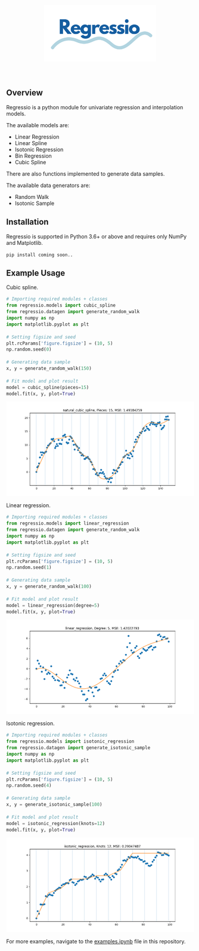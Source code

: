<h1 align="center">
<img src="./imgs/logo.svg" width="300">
</h1><br>

## Overview

Regressio is a python module for univariate regression and interpolation models.

The available models are:
- Linear Regression
- Linear Spline
- Isotonic Regression
- Bin Regression
- Cubic Spline

There are also functions implemented to generate data samples.

The available data generators are:
- Random Walk
- Isotonic Sample

## Installation

Regressio is supported in Python 3.6+ or above and requires only NumPy and Matplotlib.

`pip install coming soon..`

## Example Usage

Cubic spline. 

```python
# Importing required modules + classes
from regressio.models import cubic_spline
from regressio.datagen import generate_random_walk
import numpy as np
import matplotlib.pyplot as plt

# Setting figsize and seed
plt.rcParams['figure.figsize'] = (10, 5)
np.random.seed(0)

# Generating data sample
x, y = generate_random_walk(150)

# Fit model and plot result
model = cubic_spline(pieces=15)
model.fit(x, y, plot=True)
```
<img alt="Cubic Spline" src="imgs/cubic_spline.png" width="550">

Linear regression.

```python
# Importing required modules + classes
from regressio.models import linear_regression
from regressio.datagen import generate_random_walk
import numpy as np
import matplotlib.pyplot as plt

# Setting figsize and seed
plt.rcParams['figure.figsize'] = (10, 5)
np.random.seed(1)

# Generating data sample
x, y = generate_random_walk(100)

# Fit model and plot result
model = linear_regression(degree=5)
model.fit(x, y, plot=True)
```
<img alt="Linear Regression" src="imgs/linear_regression.png" width="550">

Isotonic regression.

```python
# Importing required modules + classes
from regressio.models import isotonic_regression
from regressio.datagen import generate_isotonic_sample
import numpy as np
import matplotlib.pyplot as plt

# Setting figsize and seed
plt.rcParams['figure.figsize'] = (10, 5)
np.random.seed(4)

# Generating data sample
x, y = generate_isotonic_sample(100)

# Fit model and plot result
model = isotonic_regression(knots=12)
model.fit(x, y, plot=True)
```
<img alt="Isotonic Regression" src="imgs/isotonic_regression.png" width="550">

For more examples, navigate to the [examples.ipynb](examples.ipynb) file in this repository.

